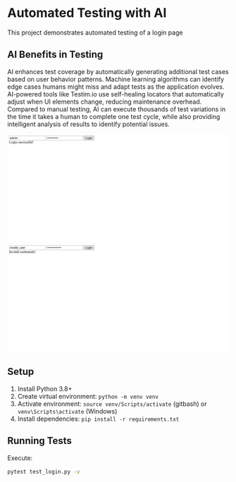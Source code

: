 # Automated Testing with AI

This project demonstrates automated testing of a login page

## AI Benefits in Testing
AI enhances test coverage by automatically generating additional test cases based on user behavior patterns. Machine learning algorithms can identify edge cases humans might miss and adapt tests as the application evolves. AI-powered tools like Testim.io use self-healing locators that automatically adjust when UI elements change, reducing maintenance overhead. Compared to manual testing, AI can execute thousands of test variations in the time it takes a human to complete one test cycle, while also providing intelligent analysis of results to identify potential issues.

![test valid login Screenshot](./screenshots/test_valid_login_success_20250717_094243.png)
![test invalid login Screenshot](./screenshots/test_invalid_login_success_20250717_094248.png)

## Setup

1. Install Python 3.8+
2. Create virtual environment: `python -m venv venv`
3. Activate environment: `source venv/Scripts/activate` (gitbash) or `venv\Scripts\activate` (Windows)
4. Install dependencies: `pip install -r requirements.txt`

## Running Tests

Execute:
```bash
pytest test_login.py -v


